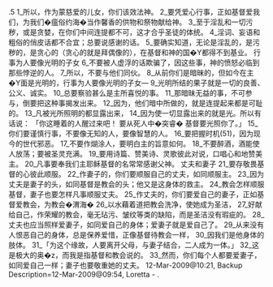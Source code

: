 .5 
1_所以，作为蒙慈爱的儿女，你们该效法神。 2_要凭爱心行事，正如基督爱我们，为我们�瘟俗约海�当作馨香的供物和祭物献给神。 
3_至于淫乱和一切污秽，或是贪婪，在你们中间连提都不可，这才合乎圣徒的体统。 4_淫词、妄语和粗俗的俏皮话都不合宜；总要说感谢的话。 5_要确实知道，无论是淫乱的，是污秽的，是贪心的（贪心的就是拜偶像的），在基督和神的国�Y都得不到基业。 
行事为人要像光明的子女 
6_不要被人虚浮的话欺骗了，因这些事，神的愤怒必临到那些悖逆的人。 7_所以，不要与他们同伙。 8_从前你们是暗昧的，但如今在主�Y面是光明的，行事为人要像光明的子女― 9_光明所结的果子就是一切的良善、公义、诚实。 10_总要察验甚么是主所喜悦的事。 11_那暗昧无益的事，不可参与，倒要把这种事揭发出来。 12_因为，他们暗中所做的，就是连提起来都是可耻的。 13_凡被光所照明的都显露出来， 14_因为使一切显露出来的就是光。所以有话说： 
「你这睡着的人醒过来吧！ 
要从死人中�突睿� 
基督要光照你了。」 
15_你们要谨慎行事，不要像无知的人，要像智慧的人。 16_要把握时机(51)，因为现今的世代邪恶。 17_不要作煳涂人，要明白主的旨意如何。 18_不要醉酒，酒能使人放荡；要被圣灵充满。 19_要用诗篇、赞美诗、灵歌彼此对说，口唱心和地赞美主。 20_凡事要奉我们主耶稣基督的名常常感谢父神。 
丈夫和妻子 
21_要存敬畏基督的心彼此顺服。 
22_作妻子的，你们要顺服自己的丈夫，如同顺服主。 23_因为丈夫是妻子的头，如同基督是教会的头；他又是这身体的救主。 24_教会怎样顺服基督，妻子也要怎样凡事顺服丈夫。 25_作丈夫的，你们要爱自己的妻子，正如基督爱教会，为教会�渭海� 26_以水藉着道把教会洗净，使她成为圣洁， 27_好献给自己，作荣耀的教会，毫无玷污、皱纹等类的缺陷，而是圣洁没有瑕疵的。 28_丈夫也应当照样爱妻子，如同爱自己的身体；爱妻子就是爱自己了。 29_从来没有人恨恶自己的身体，总是保养爱惜，正像基督待教会一样， 30_因我们是他身体的肢体。 31_「为这个缘故，人要离开父母，与妻子结合，二人成为一体。」 32_这是极大的奥�z，而我是指基督和教会说的。 33_然而，你们每个人都要爱妻子，如同爱自己一样；妻子也要敬重她的丈夫。 
12-Mar-2009@10:21, Backup Description=12-Mar-2009@09:54, Loretta - 
.